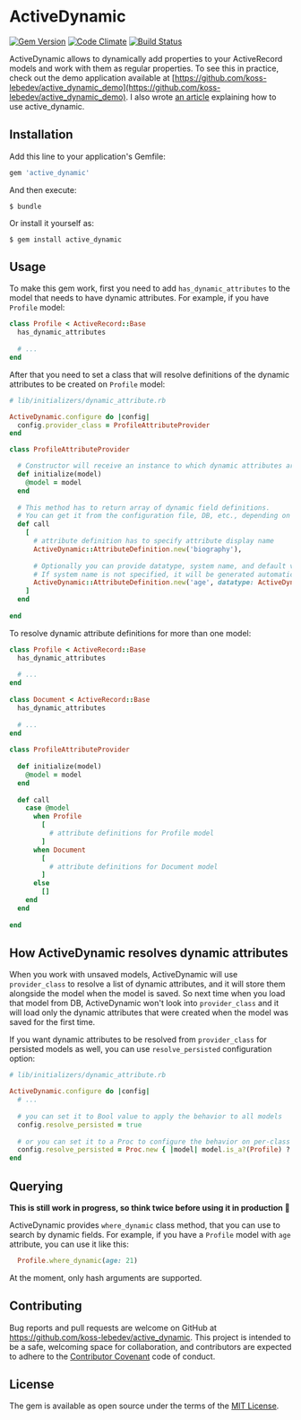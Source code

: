 # ActiveDynamic

[![Gem Version](https://badge.fury.io/rb/active_dynamic.svg)](https://badge.fury.io/rb/active_dynamic)
[![Code Climate](https://codeclimate.com/github/koss-lebedev/active_dynamic/badges/gpa.svg)](https://codeclimate.com/github/koss-lebedev/active_dynamic)
[![Build Status](https://travis-ci.org/koss-lebedev/active_dynamic.svg?branch=master)](https://travis-ci.org/koss-lebedev/active_dynamic)

ActiveDynamic allows to dynamically add properties to your ActiveRecord models and 
work with them as regular properties.
To see this in practice, check out the demo application available at [https://github.com/koss-lebedev/active_dynamic_demo](https://github.com/koss-lebedev/active_dynamic_demo).
I also wrote [an article](https://medium.com/@koss_lebedev/how-to-dynamically-add-attributes-to-your-activerecord-models-e233b17ad695#.k66n002of) explaining how to use active_dynamic.

## Installation

Add this line to your application's Gemfile:

```ruby
gem 'active_dynamic'
```

And then execute:

    $ bundle

Or install it yourself as:

    $ gem install active_dynamic

## Usage

To make this gem work, first you need to add `has_dynamic_attributes` to the model that needs to have dynamic 
attributes. For example, if you have `Profile` model:
 
```ruby
class Profile < ActiveRecord::Base
  has_dynamic_attributes
  
  # ...
end  
```

After that you need to set a class that will resolve definitions of the dynamic attributes to be created on `Profile` model:

```ruby
# lib/initializers/dynamic_attribute.rb

ActiveDynamic.configure do |config|
  config.provider_class = ProfileAttributeProvider
end

class ProfileAttributeProvider

  # Constructor will receive an instance to which dynamic attributes are added
  def initialize(model)
    @model = model
  end
  
  # This method has to return array of dynamic field definitions.
  # You can get it from the configuration file, DB, etc., depending on your app logic
  def call
    [
      # attribute definition has to specify attribute display name
      ActiveDynamic::AttributeDefinition.new('biography'),
      
      # Optionally you can provide datatype, system name, and default value.
      # If system name is not specified, it will be generated automatically from display name
      ActiveDynamic::AttributeDefinition.new('age', datatype: ActiveDynamic::DataType::Integer, default_value: 18)
    ]
  end
  
end

```

To resolve dynamic attribute definitions for more than one model:

```ruby
class Profile < ActiveRecord::Base
  has_dynamic_attributes
  
  # ...
end  
 
class Document < ActiveRecord::Base
  has_dynamic_attributes
  
  # ...
end  
 
class ProfileAttributeProvider
 
  def initialize(model)
    @model = model   
  end
  
  def call
    case @model
      when Profile
        [
          # attribute definitions for Profile model
        ]
      when Document
        [
          # attribute definitions for Document model
        ]
      else
        []
    end
  end
  
end
```

## How ActiveDynamic resolves dynamic attributes

When you work with unsaved models, ActiveDynamic will use `provider_class` to resolve a list 
of dynamic attributes, and it will store them alongside the model when the model is saved. 
So next time when you load that model from DB, ActiveDynamic won't look into `provider_class` 
and it will load only the dynamic attributes that were created when the model was saved for 
the first time.

If you want dynamic attributes to be resolved from `provider_class` for persisted models as well,
you can use `resolve_persisted` configuration option:

```ruby
# lib/initializers/dynamic_attribute.rb

ActiveDynamic.configure do |config|
  # ... 
  
  # you can set it to Bool value to apply the behavior to all models
  config.resolve_persisted = true
  
  # or you can set it to a Proc to configure the behavior on per-class basis
  config.resolve_persisted = Proc.new { |model| model.is_a?(Profile) ? true  : false }
end
```

## Querying

**This is still work in progress, so think twice before using it in production 🙂**

ActiveDynamic provides `where_dynamic` class method, that you can use to search by dynamic fields. For example, if you have a `Profile` model with `age` attribute, you can use it like this:

```ruby
  Profile.where_dynamic(age: 21)
```

At the moment, only hash arguments are supported. 

## Contributing

Bug reports and pull requests are welcome on GitHub at https://github.com/koss-lebedev/active_dynamic. This project is intended to be a safe, welcoming space for collaboration, and contributors are expected to adhere to the [Contributor Covenant](http://contributor-covenant.org) code of conduct.


## License

The gem is available as open source under the terms of the [MIT License](http://opensource.org/licenses/MIT).

